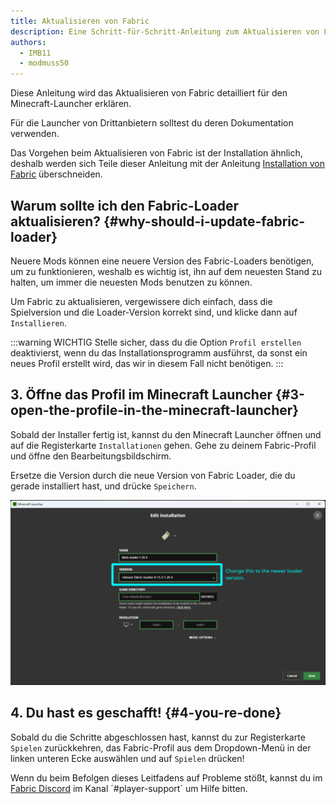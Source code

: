 ```yaml
---
title: Aktualisieren von Fabric
description: Eine Schritt-für-Schritt-Anleitung zum Aktualisieren von Fabric.
authors:
  - IMB11
  - modmuss50
---
```


Diese Anleitung wird das Aktualisieren von Fabric detailliert für den Minecraft-Launcher erklären.

Für die Launcher von Drittanbietern solltest du deren Dokumentation verwenden.

Das Vorgehen beim Aktualisieren von Fabric ist der Installation ähnlich, deshalb werden sich Teile dieser Anleitung mit der Anleitung [Installation von Fabric](./installing-fabric) überschneiden.

## Warum sollte ich den Fabric-Loader aktualisieren? {#why-should-i-update-fabric-loader}

Neuere Mods können eine neuere Version des Fabric-Loaders benötigen, um zu funktionieren, weshalb es wichtig ist, ihn auf dem neuesten Stand zu halten, um immer die neuesten Mods benutzen zu können.

<!--@include: ./installing-fabric.md#common-->

Um Fabric zu aktualisieren, vergewissere dich einfach, dass die Spielversion und die Loader-Version korrekt sind, und klicke dann auf `Installieren`.

:::warning WICHTIG
Stelle sicher, dass du die Option `Profil erstellen` deaktivierst, wenn du das Installationsprogramm ausführst, da sonst ein neues Profil erstellt wird, das wir in diesem Fall nicht benötigen.
:::

## 3. Öffne das Profil im Minecraft Launcher {#3-open-the-profile-in-the-minecraft-launcher}

Sobald der Installer fertig ist, kannst du den Minecraft Launcher öffnen und auf die Registerkarte `Installationen` gehen. Gehe zu deinem Fabric-Profil und öffne den Bearbeitungsbildschirm.

Ersetze die Version durch die neue Version von Fabric Loader, die du gerade installiert hast, und drücke `Speichern`.

![Aktualisieren der Fabric Loader Version im Minecraft Launcher](/assets/players/updating-fabric.png)

## 4. Du hast es geschafft! {#4-you-re-done}

Sobald du die Schritte abgeschlossen hast, kannst du zur Registerkarte `Spielen` zurückkehren, das Fabric-Profil aus dem Dropdown-Menü in der linken unteren Ecke auswählen und auf `Spielen` drücken!

Wenn du beim Befolgen dieses Leitfadens auf Probleme stößt, kannst du im [Fabric Discord](https://discord.gg/v6v4pMv) im Kanal ´#player-support\` um Hilfe bitten.
